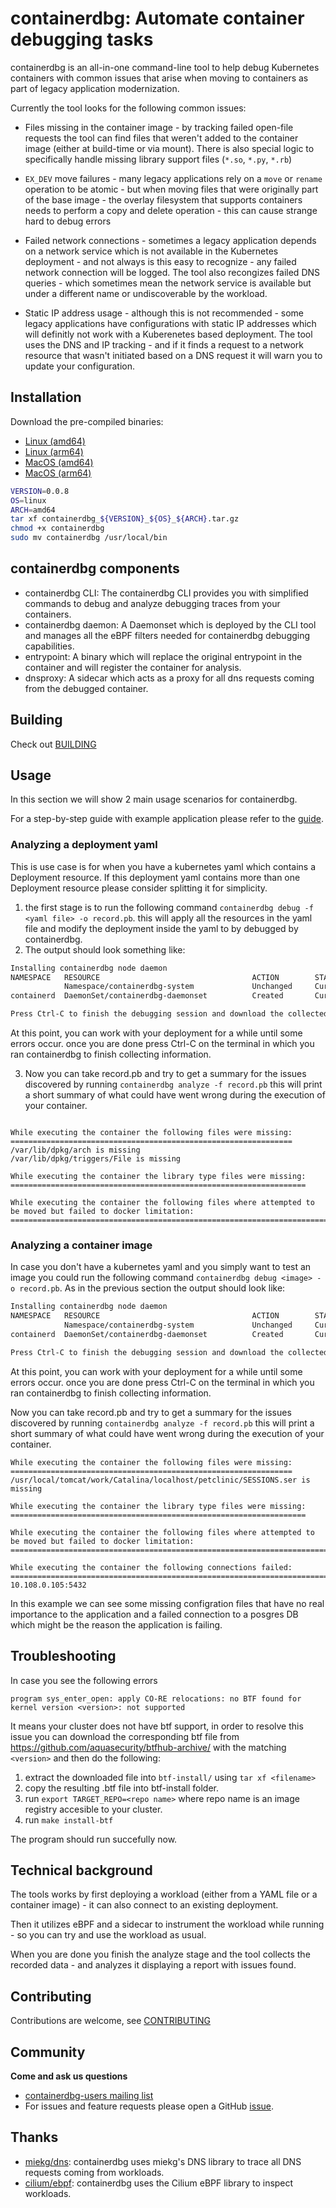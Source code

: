 containerdbg: Automate container debugging tasks
============

containerdbg is an all-in-one command-line tool to help debug Kubernetes
containers with common issues that arise when moving to containers as part of
legacy application modernization.

Currently the tool looks for the following common issues:

* Files missing in the container image - by tracking failed open-file requests
  the tool can find files that weren't added to the container image (either at
  build-time or via mount). There is also special logic to specifically handle
  missing library support files (`*.so`, `*.py`, `*.rb`) 

* `EX_DEV` move failures - many legacy applications rely on a `move` or `rename` operation to be atomic - 
   but when moving files that were originally part of the base image - the
   overlay filesystem that supports containers needs to perform a copy and
   delete operation - this can cause strange hard to debug errors

* Failed network connections - sometimes a legacy application depends on a
  network service which is not available in the Kubernetes deployment - and not
  always is this easy to recognize - any failed network connection will be
  logged. The tool also recongizes failed DNS queries - which sometimes mean the
  network service is available but under a different name or undiscoverable by
  the workload.

* Static IP address usage - although this is not recommended - some legacy
  applications have configurations with static IP addresses which will definitly
  not work with a Kuberenetes based deployment. The tool uses the DNS and IP
  tracking - and if it finds a request to a network resource that wasn't
  initiated based on a DNS request it will warn you to update your
  configuration.

## Installation

Download the pre-compiled binaries:

* [Linux (amd64)](https://github.com/google/containerdbg/releases/download/v0.0.8/containerdbg_0.0.8_linux_amd64.tar.gz)
* [Linux (arm64)](https://github.com/google/containerdbg/releases/download/v0.0.8/containerdbg_0.0.8_linux_arm64.tar.gz)
* [MacOS (amd64)](https://github.com/google/containerdbg/releases/download/v0.0.8/containerdbg_0.0.8_darwin_amd64.tar.gz)
* [MacOS (arm64)](https://github.com/google/containerdbg/releases/download/v0.0.8/containerdbg_0.0.8_darwin_arm64.tar.gz)

```bash
VERSION=0.0.8
OS=linux
ARCH=amd64
tar xf containerdbg_${VERSION}_${OS}_${ARCH}.tar.gz
chmod +x containerdbg
sudo mv containerdbg /usr/local/bin
```

## containerdbg components

* containerdbg CLI: The containerdbg CLI provides you with simplified commands to debug and analyze debugging traces from your containers.
* containerdbg daemon: A Daemonset which is deployed by the CLI tool and manages all the eBPF filters needed for containerdbg debugging capabilities.
* entrypoint: A binary which will replace the original entrypoint in the container and will register the container for analysis.
* dnsproxy: A sidecar which acts as a proxy for all dns requests coming from the debugged container.

Building
--------

Check out [BUILDING](BUILDING.md)


Usage
-----
In this section we will show 2 main usage scenarios for containerdbg.

For a step-by-step guide with example application please refer to the [guide](examples/petclinic/).

### Analyzing a deployment yaml
This is use case is for when you have a kubernetes yaml which contains a Deployment resource. If this deployment yaml contains more than one Deployment resource please consider splitting it for simplicity.

1. the first stage is to run the following command `containerdbg debug -f <yaml file> -o record.pb`.
this will apply all the resources in the yaml file and modify the deployment inside the yaml to by debugged by containerdbg.
2. The output should look something like:

```bash
Installing containerdbg node daemon
NAMESPACE   RESOURCE                                  ACTION        STATUS      RECONCILED  CONDITIONS                                AGE     MESSAGE
            Namespace/containerdbg-system             Unchanged     Current                 <None>                                    4s      Resource is current
containerd  DaemonSet/containerdbg-daemonset          Created       Current                 <None>                                    2s      All replicas scheduled as expected. Repl

Press Ctrl-C to finish the debugging session and download the collected report
```
At this point, you can work with your deployment for a while until some errors occur. once you are done press Ctrl-C on the terminal in which you ran containerdbg to finish collecting information.

3. Now you can take record.pb and try to get a summary for the issues discovered by running `containerdbg analyze -f record.pb` this will print a short summary of what could have went wrong during the execution of your container.
```

While executing the container the following files were missing:
===============================================================
/var/lib/dpkg/arch is missing
/var/lib/dpkg/triggers/File is missing

While executing the container the library type files were missing:
==================================================================

While executing the container the following files where attempted to be moved but failed to docker limitation:
==============================================================================================================
```

### Analyzing a container image
In case you don't have a kubernetes yaml and you simply want to test an image you could run the following command `containerdbg debug <image> -o record.pb`.
As in the previous section the output should look like:

```bash
Installing containerdbg node daemon
NAMESPACE   RESOURCE                                  ACTION        STATUS      RECONCILED  CONDITIONS                                AGE     MESSAGE
            Namespace/containerdbg-system             Unchanged     Current                 <None>                                    4s      Resource is current
containerd  DaemonSet/containerdbg-daemonset          Created       Current                 <None>                                    2s      All replicas scheduled as expected. Repl

Press Ctrl-C to finish the debugging session and download the collected report
```
At this point, you can work with your deployment for a while until some errors occur. once you are done press Ctrl-C on the terminal in which you ran containerdbg to finish collecting information.

Now you can take record.pb and try to get a summary for the issues discovered by running `containerdbg analyze -f record.pb` this will print a short summary of what could have went wrong during the execution of your container.
```
While executing the container the following files were missing:
===============================================================
/usr/local/tomcat/work/Catalina/localhost/petclinic/SESSIONS.ser is missing

While executing the container the library type files were missing:
==================================================================

While executing the container the following files where attempted to be moved but failed to docker limitation:
==============================================================================================================

While executing the container the following connections failed:
==============================================================================================================
10.108.0.105:5432
```

In this example we can see some missing configration files that have no real importance to the application and a failed connection to a posgres DB which might be the reason the application is failing.

Troubleshooting
---------------
In case you see the following errors
```
program sys_enter_open: apply CO-RE relocations: no BTF found for kernel version <version>: not supported
```

It means your cluster does not have btf support, in order to resolve this issue you can download the corresponding btf file from https://github.com/aquasecurity/btfhub-archive/ with the matching `<version>` and then do the following:
1. extract the downloaded file into `btf-install/` using `tar xf <filename>`
2. copy the resulting .btf file into btf-install folder.
3. run `export TARGET_REPO=<repo name>` where repo name is an image registry accesible to your cluster.
4. run `make install-btf`

The program should run succefully now.

## Technical background

The tools works by first deploying a workload (either from a YAML file or a container image) - it can also connect to an existing deployment.

Then it utilizes eBPF and a sidecar to instrument the workload while running -
so you can try and use the workload as usual.

When you are done you finish the analyze stage and the tool collects the
recorded data - and analyzes it displaying a report with issues found.

Contributing
------------

Contributions are welcome, see [CONTRIBUTING](./CONTRIBUTING.md)

Community
--------

**Come and ask us questions**
* [containerdbg-users mailing list](https://groups.google.com/g/containerdbg-users)
* For issues and feature requests please open a GitHub [issue](https://github.com/google/containerdbg/issues/new).

Thanks
------

* [miekg/dns](https://github.com/miekg/dns): containerdbg uses miekg's DNS library to trace all DNS requests coming from workloads.
* [cilium/ebpf](https://github.com/cilium/ebpf): containerdbg uses the Cilium eBPF library to inspect workloads.
